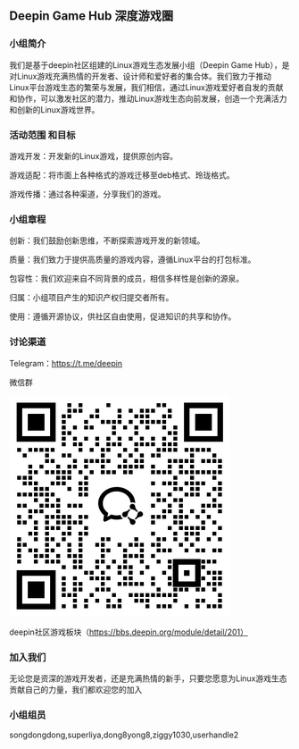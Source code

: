## Deepin Game Hub     深度游戏圈  

### 小组简介  

我们是基于deepin社区组建的Linux游戏生态发展小组（Deepin Game Hub），是对Linux游戏充满热情的开发者、设计师和爱好者的集合体。我们致力于推动Linux平台游戏生态的繁荣与发展，我们相信，通过Linux游戏爱好者自发的贡献和协作，可以激发社区的潜力，推动Linux游戏生态向前发展，创造一个充满活力和创新的Linux游戏世界。

### 活动范围  和目标

游戏开发：开发新的Linux游戏，提供原创内容。

游戏适配：将市面上各种格式的游戏迁移至deb格式、玲珑格式。

游戏传播：通过各种渠道，分享我们的游戏。

### 小组章程  

创新：我们鼓励创新思维，不断探索游戏开发的新领域。

质量：我们致力于提供高质量的游戏内容，遵循Linux平台的打包标准。

包容性：我们欢迎来自不同背景的成员，相信多样性是创新的源泉。

归属：小组项目产生的知识产权归提交者所有。

使用：遵循开源协议，供社区自由使用，促进知识的共享和协作。 



### 讨论渠道  
Telegram：https://t.me/deepin

微信群

![微信群](./img/wehcat.png '微信群')

deepin社区游戏板块（https://bbs.deepin.org/module/detail/201）



### 加入我们  

无论您是资深的游戏开发者，还是充满热情的新手，只要您愿意为Linux游戏生态贡献自己的力量，我们都欢迎您的加入



### 小组组员  
songdongdong,superliya,dong8yong8,ziggy1030,userhandle2